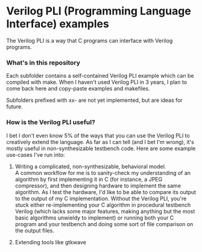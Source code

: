 # Verilog PLI (Programming Language Interface) examples
The Verilog PLI is a way that C programs can interface with Verilog programs.


### What's in this repository
Each subfolder contains a self-contained Verilog PLI example which can be compiled with make. When I haven't used Verilog PLI in 3 years, I plan to come back here and copy-paste examples and makefiles.

Subfolders prefixed with xx- are not yet implemented, but are ideas for future.


### How is the Verilog PLI useful?
I bet I don't even know 5% of the ways that you can use the Verilog PLI to creatively extend the language. As far as I can tell (and I bet I'm wrong), it's mostly useful in non-synthesizable testbench code. Here are some example use-cases I've run into:

   1. Writing a complicated, non-synthesizable, behavioral model.<br/>
      A common workflow for me is to sanity-check my understanding of an algorithm by first implementing it in C (for instance, a JPEG compressor), and then designing hardware to implement the same algorithm. As I test the hardware, I'd like to be able to compare its output to the output of my C implementation. Without the Verilog PLI, you're stuck either re-implementing your C algorithm in procedural testbench Verilog (which lacks some major features, making anything but the most basic algorithms unwieldy to implement) or running both your C program and your testbench and doing some sort of file comparison on the output files.

   2. Extending tools like gtkwave
